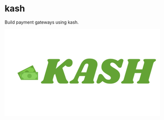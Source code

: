 # kash

Build payment gateways using kash.

![Kash](https://github.com/Sylvance/kash/blob/09221b306b76cba4fecc0e93c65cfcf46892c399/KASH.png)
